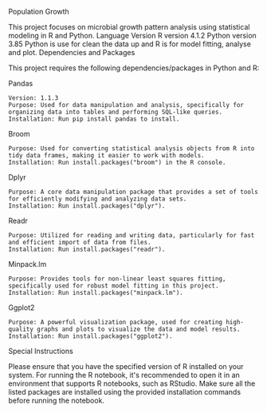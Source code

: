 Population Growth 

This project focuses on microbial growth pattern analysis using statistical modeling in R and Python.
Language Version
R version 4.1.2
Python version 3.85
Python is use for clean the data up and R is for model fitting, analyse and plot.
Dependencies and Packages

This project requires the following dependencies/packages in Python and R:

Pandas

    Version: 1.1.3
    Purpose: Used for data manipulation and analysis, specifically for organizing data into tables and performing SQL-like queries.
    Installation: Run pip install pandas to install.

Broom

    Purpose: Used for converting statistical analysis objects from R into tidy data frames, making it easier to work with models.
    Installation: Run install.packages("broom") in the R console.

Dplyr

    Purpose: A core data manipulation package that provides a set of tools for efficiently modifying and analyzing data sets.
    Installation: Run install.packages("dplyr").

Readr

    Purpose: Utilized for reading and writing data, particularly for fast and efficient import of data from files.
    Installation: Run install.packages("readr").

Minpack.lm

    Purpose: Provides tools for non-linear least squares fitting, specifically used for robust model fitting in this project.
    Installation: Run install.packages("minpack.lm").

Ggplot2

    Purpose: A powerful visualization package, used for creating high-quality graphs and plots to visualize the data and model results.
    Installation: Run install.packages("ggplot2").

Special Instructions

Please ensure that you have the specified version of R installed on your system. For running the R notebook, it's recommended to open it in an environment that supports R notebooks, such as RStudio. Make sure all the listed packages are installed using the provided installation commands before running the notebook.
